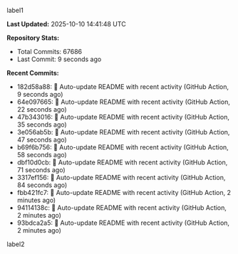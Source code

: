 
label1 
<!-- ACTIVITY_START -->
**Last Updated:** 2025-10-10 14:41:48 UTC

**Repository Stats:**
- Total Commits: 67686
- Last Commit: 9 seconds ago

**Recent Commits:**
- 182d58a88: 🤖 Auto-update README with recent activity (GitHub Action, 9 seconds ago)
- 64e097665: 🤖 Auto-update README with recent activity (GitHub Action, 22 seconds ago)
- 47b343016: 🤖 Auto-update README with recent activity (GitHub Action, 35 seconds ago)
- 3e056ab5b: 🤖 Auto-update README with recent activity (GitHub Action, 47 seconds ago)
- b69f6b756: 🤖 Auto-update README with recent activity (GitHub Action, 58 seconds ago)
- dbf10d0cb: 🤖 Auto-update README with recent activity (GitHub Action, 71 seconds ago)
- 3317ef156: 🤖 Auto-update README with recent activity (GitHub Action, 84 seconds ago)
- fbb421fc7: 🤖 Auto-update README with recent activity (GitHub Action, 2 minutes ago)
- 94114138c: 🤖 Auto-update README with recent activity (GitHub Action, 2 minutes ago)
- 93bdca2a5: 🤖 Auto-update README with recent activity (GitHub Action, 2 minutes ago)
<!-- ACTIVITY_END -->

label2
